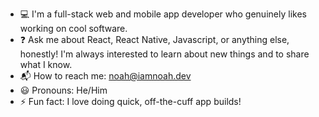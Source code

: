 - :computer: I'm a full-stack web and mobile app developer who genuinely likes working on cool software.
- :question: Ask me about React, React Native, Javascript, or anything else, honestly! I'm always interested to learn about new things and to share what I know.
- :mailbox_with_mail: How to reach me: <a href="mailto:noah@iamnoah.dev">noah@iamnoah.dev</a>
- :smiley: Pronouns: He/Him
- :zap: Fun fact: I love doing quick, off-the-cuff app builds!
